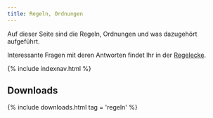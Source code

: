```yaml
---
title: Regeln, Ordnungen
---
```


Auf dieser Seite sind die Regeln, Ordnungen und was dazugehört aufgeführt.

Interessante Fragen mit deren Antworten findet Ihr in der [Regelecke](faq.html).

{% include indexnav.html %}

## Downloads

{% include downloads.html tag = 'regeln' %}
